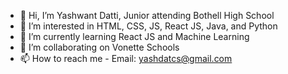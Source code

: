 - 👋 Hi, I’m Yashwant Datti, Junior attending Bothell High School
- 👀 I’m interested in HTML, CSS, JS, React JS, Java, and Python
- 🌱 I’m currently learning React JS and Machine Learning
- 💞️ I’m collaborating on Vonette Schools 
- 📫 How to reach me - Email: yashdatcs@gmail.com

<!---
yashdatcs/yashdatcs is a ✨ special ✨ repository because its `README.md` (this file) appears on your GitHub profile.
You can click the Preview link to take a look at your changes.
--->
